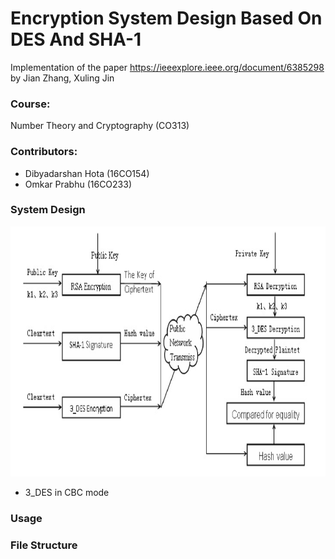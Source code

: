 # Encryption System Design Based On DES And SHA-1
Implementation of the paper https://ieeexplore.ieee.org/document/6385298 by Jian Zhang, Xuling Jin

### Course: 
Number Theory and Cryptography (CO313)

### Contributors: 
- Dibyadarshan Hota (16CO154)
- Omkar Prabhu (16CO233)

### System Design

<img src="system_design.PNG" height="400px">

- 3_DES in CBC mode

### Usage

### File Structure
